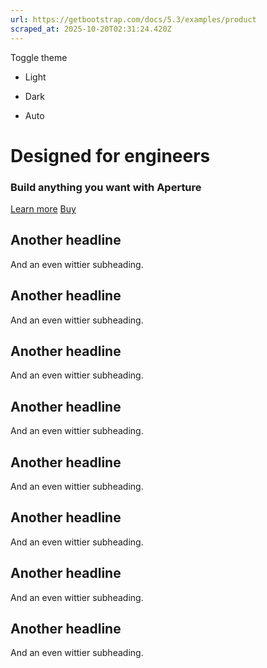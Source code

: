 ```yaml
---
url: https://getbootstrap.com/docs/5.3/examples/product
scraped_at: 2025-10-20T02:31:24.420Z
---
```


Toggle theme

- Light

- Dark

- Auto


# Designed for engineers

### Build anything you want with Aperture

[Learn more](https://getbootstrap.com/docs/5.3/examples/product/#) [Buy](https://getbootstrap.com/docs/5.3/examples/product/#)

## Another headline

And an even wittier subheading.

## Another headline

And an even wittier subheading.

## Another headline

And an even wittier subheading.

## Another headline

And an even wittier subheading.

## Another headline

And an even wittier subheading.

## Another headline

And an even wittier subheading.

## Another headline

And an even wittier subheading.

## Another headline

And an even wittier subheading.
